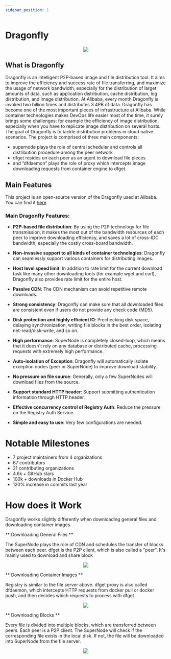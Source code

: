 ```yaml
---
sidebar_position: 1
---
```


# Dragonfly

<p align="center">
  <img src="https://repository-images.githubusercontent.com/309874357/c2b3ff80-a931-11eb-89b2-32c6ceed11cd" />
</p>



## What is Dragonfly

Dragonfly is an intelligent P2P-based image and file distribution tool. It aims to improve the efficiency and success rate of file transferring, and maximize the usage of network bandwidth, especially for the distribution of larget amounts of data, such as application distribution, cache distribution, log distribution, and image distribution.
At Alibaba, every month Dragonfly is invoked two billion times and distributes 3.4PB of data. Dragonfly has become one of the most important pieces of infrastructure at Alibaba.
While container technologies makes DevOps life easier most of the time, it surely brings some challenges: for example the efficiency of image distribution, especially when you     have to replicate image distribution on several hosts.
The goal of Dragonfly is to tackle distribution problems in cloud native scenarios.
The project is comprised of three main components:
- supernode plays the role of central scheduler and controls all distribution procedure among the peer network 
- dfget resides on each peer as an agent to download file pieces 
- and “dfdaemon” plays the role of proxy which intercepts image downloading requests from container engine to dfget 

## Main Features

This project is an open-source version of the Dragonfly used at Alibaba. You can find it [here]("https://github.com/dragonflyoss/Dragonfly")

### Main Dragonfly Features: 
  
  - **P2P-based file distribution**: By using the P2P technology for file transmission, it makes the most out of the bandwidth resources of each peer to improve    downloading efficiency, and saves a lot of cross-IDC bandwidth, especially the costly cross-board bandwidth.
  
  - **Non-invasive support to all kinds of container technologies**: Dragonfly can seamlessly support various containers for distributing images.
    
  - **Host level speed limit**: In addition to rate limit for the current download task like many other downloading tools (for example wget and curl), Dragonfly also provides rate limit for the entire host.

  - **Passive CDN**: The CDN mechanism can avoid repetitive remote downloads.

  - **Strong consistency**: Dragonfly can make sure that all downloaded files are consistent even if users do not provide any check code (MD5).

  - **Disk protection and highly efficient IO**: Prechecking disk space, delaying synchronization, writing file blocks in the best order, isolating net-read/disk-write, and so on.

  - **High performance**: SuperNode is completely closed-loop, which means that it doesn't rely on any database or distributed cache, processing requests with extremely high performance.

  - **Auto-isolation of Exception**: Dragonfly will automatically isolate exception nodes (peer or SuperNode) to improve download stability.

  - **No pressure on file source**: Generally, only a few SuperNodes will download files from the source.

  - **Support standard HTTP header**: Support submitting authentication information through HTTP header.

  - **Effective concurrency control of Registry Auth**: Reduce the pressure on the Registry Auth Service.

  - **Simple and easy to use**: Very few configurations are needed.

  
 # Notable Milestones
 

  - 7 project maintainers from 4 organizations
  - 67 contributors
  - 21 contributing organizations
  - 4.6k + GitHub stars
  - 100k + downloads in Docker Hub
  - 120% increase in commits last year

 
 # How does it Work
 
 <p> Dragonfly works slightly differently when downloading general files and downloading container images.</p>
 
 ** Downloading General Files **
 
 <p> The SuperNode plays the role of CDN and schedules the transfer of blocks between each peer. dfget is the P2P client, which is also called a "peer". It's mainly used to download and share block </p>
 
 <p align="center">
  <img src="https://d7y.io/docs/en-us/img/dfget.png" />
</p>

 ** Downloading Container Images **
 
 <p> Registry is similar to the file server above. dfget proxy is also called dfdaemon, which intercepts HTTP requests from docker pull or docker push, and then decides which requests to process with dfget. </p>
 
  <p align="center">
  <img src="https://d7y.io/docs/en-us/img/dfget-combine-container.png" />
</p>

 ** Downloading Blocks **
 
 <p> Every file is divided into multiple blocks, which are transferred between peers. Each peer is a P2P client. The SuperNode will check if the corresponding file exists in the local disk. If not, the file will be downloaded into SuperNode from the file server. </p>
 
  <p align="center">
  <img src="https://d7y.io/docs/en-us/img/distributing.png" />
</p>
